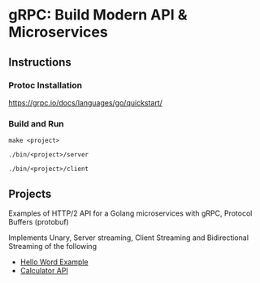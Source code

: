 # gRPC: Build Modern API & Microservices

## Instructions

### Protoc Installation
https://grpc.io/docs/languages/go/quickstart/

### Build and Run

```
make <project>
```

```
./bin/<project>/server
```

```
./bin/<project>/client
```

## Projects

Examples of HTTP/2 API for a Golang microservices with gRPC, Protocol Buffers (protobuf)

Implements Unary, Server streaming, Client Streaming and Bidirectional Streaming of the following
* [Hello Word Example](/greet/)
* [Calculator API](/calculator/)
